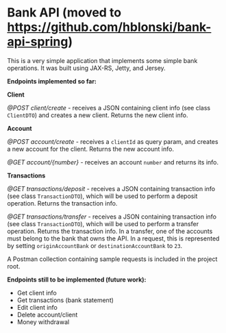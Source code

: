 # Bank API (moved to https://github.com/hblonski/bank-api-spring)

This is a very simple application that implements some simple bank operations.
It was built using JAX-RS, Jetty, and Jersey.

**Endpoints implemented so far:**

**Client**

*@POST client/create* - receives a JSON containing client info (see class `ClientDTO`) and creates a new client.
Returns the new client info.

**Account**

*@POST account/create* - receives a `clientId` as query param, and creates a new account for the client. Returns the
new account info.

*@GET account/{number}* - receives an account `number` and returns its info.

**Transactions**

*@GET transactions/deposit* - receives a JSON containing transaction info (see class `TransactionDTO`), which will be
used to perform a deposit operation. Returns the transaction info.

*@GET transactions/transfer* - receives a JSON containing transaction info (see class `TransactionDTO`), which will be
used to perform a transfer operation. Returns the transaction info. In a transfer, one of the accounts must belong to
the bank that owns the API. In a request, this is represented by setting `originAccountBank` or `destinationAccountBank`
to `23`.

A Postman collection containing sample requests is included in the project root.

**Endpoints still to be implemented (future work):**

- Get client info
- Get transactions (bank statement)
- Edit client info
- Delete account/client
- Money withdrawal
